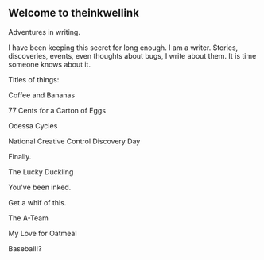 ## Welcome to theinkwellink

<p align="center">

Adventures in writing.
</p>

I have been keeping this secret for long enough. I am a writer. Stories, discoveries, events, even thoughts about bugs, I write about them. It is time someone knows about it. 

Titles of things:

Coffee and Bananas 

77 Cents for a Carton of Eggs

Odessa Cycles

National Creative Control Discovery Day

Finally.

The Lucky Duckling

You've been inked.

Get a whif of this.

The A-Team

My Love for Oatmeal

Baseball!?







